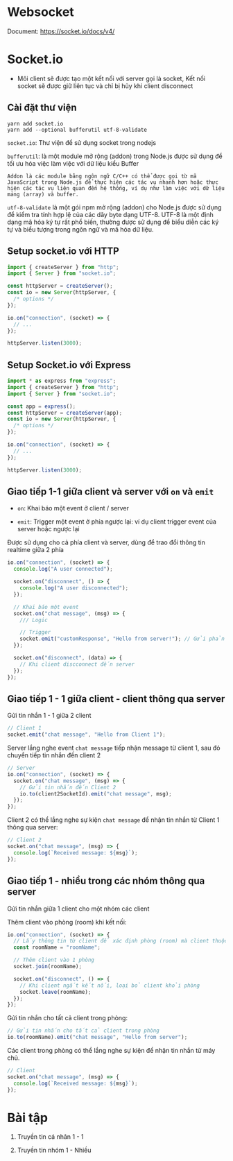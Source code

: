 # Websocket

Document: https://socket.io/docs/v4/

# Socket.io

- Môi client sẽ được tạo một kết nối với server gọi là socket, Kết nối socket sẽ được giữ liên tục và chỉ bị hủy khi client disconnect

## Cài đặt thư viện

```shell
yarn add socket.io
yarn add --optional bufferutil utf-8-validate
```

`socket.io`: Thư viện để sử dụng socket trong nodejs

`bufferutil`: là một module mở rộng (addon) trong Node.js được sử dụng để tối ưu hóa việc làm việc với dữ liệu kiểu Buffer

    Addon là các module bằng ngôn ngữ C/C++ có thể được gọi từ mã JavaScript trong Node.js để thực hiện các tác vụ nhanh hơn hoặc thực hiện các tác vụ liên quan đến hệ thống, ví dụ như làm việc với dữ liệu mảng (array) và buffer.

`utf-8-validate` là một gói npm mở rộng (addon) cho Node.js được sử dụng để kiểm tra tính hợp lệ của các dãy byte dạng UTF-8. UTF-8 là một định dạng mã hóa ký tự rất phổ biến, thường được sử dụng để biểu diễn các ký tự và biểu tượng trong ngôn ngữ và mã hóa dữ liệu.

## Setup socket.io với HTTP

```typescript
import { createServer } from "http";
import { Server } from "socket.io";

const httpServer = createServer();
const io = new Server(httpServer, {
  /* options */
});

io.on("connection", (socket) => {
  // ...
});

httpServer.listen(3000);
```

## Setup Socket.io với Express

```typescript
import * as express from "express";
import { createServer } from "http";
import { Server } from "socket.io";

const app = express();
const httpServer = createServer(app);
const io = new Server(httpServer, {
  /* options */
});

io.on("connection", (socket) => {
  // ...
});

httpServer.listen(3000);
```

## Giao tiếp 1-1 giữa client và server với `on` và `emit`

- `on`: Khai báo một event ở client / server

- `emit`: Trigger một event ở phía ngược lại: ví dụ client trigger event của server hoặc ngược lại

Được sử dụng cho cả phía client và server, dùng để trao đổi thông tin realtime giữa 2 phía

```javascript
io.on("connection", (socket) => {
  console.log("A user connected");

  socket.on("disconnect", () => {
    console.log("A user disconnected");
  });

  // Khai báo một event
  socket.on("chat message", (msg) => {
    /// Logic

    // Trigger
    socket.emit("customResponse", "Hello from server!"); // Gửi phản hồi tới client gửi sự kiện này
  });

  socket.on("disconnect", (data) => {
    // Khi client discconnect đến server
  });
});
```

## Giao tiếp 1 - 1 giữa client - client thông qua server

Gửi tin nhắn 1 - 1 giữa 2 client

```javascript
// Client 1
socket.emit("chat message", "Hello from Client 1");
```

Server lắng nghe event `chat message` tiếp nhận message từ client 1, sau đó chuyển tiếp tin nhắn đến client 2

```javascript
// Server
io.on("connection", (socket) => {
  socket.on("chat message", (msg) => {
    // Gửi tin nhắn đến Client 2
    io.to(client2SocketId).emit("chat message", msg);
  });
});
```

Client 2 có thể lắng nghe sự kiện `chat message` để nhận tin nhắn từ Client 1 thông qua server:

```javascript
// Client 2
socket.on("chat message", (msg) => {
  console.log(`Received message: ${msg}`);
});
```

## Giao tiếp 1 - nhiều trong các nhóm thông qua server

Gửi tin nhắn giữa 1 client cho một nhóm các client

Thêm client vào phòng (room) khi kết nối:

```javascript
io.on("connection", (socket) => {
  // Lấy thông tin từ client để xác định phòng (room) mà client thuộc về
  const roomName = "roomName";

  // Thêm client vào 1 phòng
  socket.join(roomName);

  socket.on("disconnect", () => {
    // Khi client ngắt kết nối, loại bỏ client khỏi phòng
    socket.leave(roomName);
  });
});
```

Gửi tin nhắn cho tất cả client trong phòng:

```javascript
// Gửi tin nhắn cho tất cả client trong phòng
io.to(roomName).emit("chat message", "Hello from server");
```

Các client trong phòng có thể lắng nghe sự kiện để nhận tin nhắn từ máy chủ.

```javascript
// Client
socket.on("chat message", (msg) => {
  console.log(`Received message: ${msg}`);
});
```

# Bài tập

1. Truyền tin cá nhân 1 - 1

2. Truyền tin nhóm 1 - Nhiều
